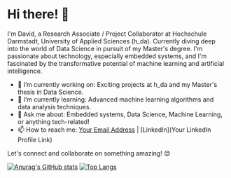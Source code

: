 # Hi there! 👋

I'm David, a Research Associate / Project Collaborator at Hochschule Darmstadt, University of Applied Sciences (h_da). Currently diving deep into the world of Data Science in pursuit of my Master's degree. I'm passionate about technology, especially embedded systems, and I'm fascinated by the transformative potential of machine learning and artificial intelligence.

- 🔭 I’m currently working on: Exciting projects at h_da and my Master's thesis in Data Science.
- 🌱 I’m currently learning: Advanced machine learning algorithms and data analysis techniques.
- 💬 Ask me about: Embedded systems, Data Science, Machine Learning, or anything tech-related!
- 📫 How to reach me: [Your Email Address](mailto:youremail@example.com) | [LinkedIn](Your LinkedIn Profile Link)

Let's connect and collaborate on something amazing! 😊

[![Anurag's GitHub stats](https://github-readme-stats.vercel.app/api?username=DavidHeiss)](https://github.com/anuraghazra/github-readme-stats)
[![Top Langs](https://github-readme-stats.vercel.app/api/top-langs/?username=DavidHeiss)](https://github.com/anuraghazra/github-readme-stats)
